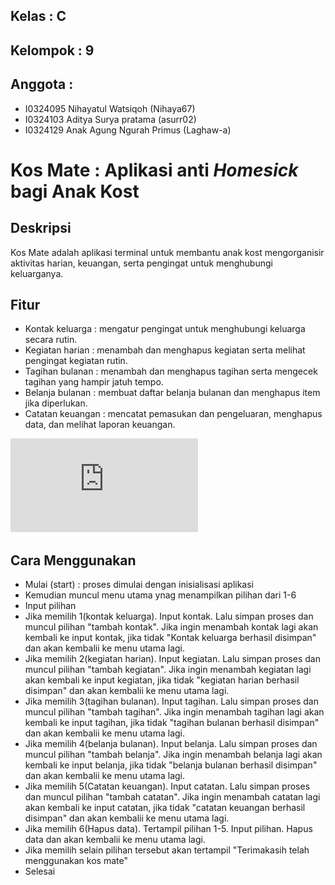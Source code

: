 ## Kelas     : C
## Kelompok  : 9
## Anggota   :
- I0324095 Nihayatul Watsiqoh (Nihaya67)
- I0324103 Aditya Surya pratama (asurr02)
- I0324129 Anak Agung Ngurah Primus (Laghaw-a)

# Kos Mate : Aplikasi anti _Homesick_ bagi Anak Kost

## Deskripsi
Kos Mate adalah aplikasi terminal untuk membantu anak kost mengorganisir aktivitas harian, keuangan, serta pengingat untuk menghubungi keluarganya.

## Fitur
- Kontak keluarga   : mengatur pengingat untuk menghubungi keluarga secara rutin.
- Kegiatan harian   : menambah dan menghapus kegiatan serta melihat pengingat kegiatan rutin.
- Tagihan bulanan   : menambah dan menghapus tagihan serta mengecek tagihan yang hampir jatuh tempo.
- Belanja bulanan   : membuat daftar belanja bulanan dan menghapus item jika diperlukan.
- Catatan keuangan  : mencatat pemasukan dan pengeluaran, menghapus data, dan melihat laporan keuangan.

![alt text](https://github.com/Laghaw-a/C-Kelompok-9-Tugas-Algoritma-dan-Pemrograman-Komputer-/blob/main/Kos%20Mate.pdf?raw=true)

## Cara Menggunakan
- Mulai (start) : proses dimulai dengan inisialisasi aplikasi
- Kemudian muncul menu utama ynag menampilkan pilihan dari 1-6
- Input pilihan
- Jika memilih 1(kontak keluarga). Input kontak. Lalu simpan proses dan muncul pilihan "tambah kontak". Jika ingin menambah kontak lagi akan kembali ke input kontak, jika tidak "Kontak keluarga berhasil disimpan" dan akan kembalii ke menu utama lagi.
- Jika memilih 2(kegiatan harian). Input kegiatan. Lalu simpan proses dan muncul pilihan "tambah kegiatan". Jika ingin menambah kegiatan lagi akan kembali ke input kegiatan, jika tidak "kegiatan harian berhasil disimpan" dan akan kembalii ke menu utama lagi.
- Jika memilih 3(tagihan bulanan). Input tagihan. Lalu simpan proses dan muncul pilihan "tambah tagihan". Jika ingin menambah tagihan lagi akan kembali ke input tagihan, jika tidak "tagihan bulanan berhasil disimpan" dan akan kembalii ke menu utama lagi.
- Jika memilih 4(belanja bulanan). Input belanja. Lalu simpan proses dan muncul pilihan "tambah belanja". Jika ingin menambah belanja lagi akan kembali ke input belanja, jika tidak "belanja bulanan berhasil disimpan" dan akan kembalii ke menu utama lagi.
- Jika memilih 5(Catatan keuangan). Input catatan. Lalu simpan proses dan muncul pilihan "tambah catatan". Jika ingin menambah catatan lagi akan kembali ke input catatan, jika tidak "catatan keuangan berhasil disimpan" dan akan kembalii ke menu utama lagi.
- Jika memilih 6(Hapus data). Tertampil pilihan 1-5. Input pilihan. Hapus data dan akan kembalii ke menu utama lagi.
- Jika memilih selain pilihan tersebut akan tertampil "Terimakasih telah menggunakan kos mate"
- Selesai
